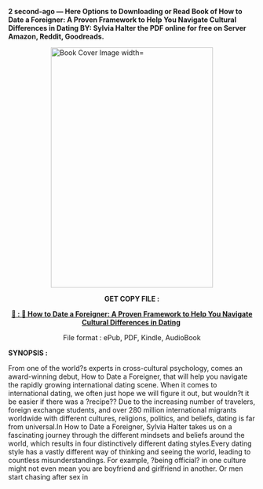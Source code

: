 <p><strong>2 second-ago &mdash; Here Options to Downloading or Read Book of How to Date a Foreigner: A Proven Framework to Help You Navigate Cultural Differences in Dating BY: Sylvia Halter the PDF online for free on Server Amazon, Reddit, Goodreads.</strong></p><p><a href="https://uk.ebookarea.xyz/?book=205217282-how-to-date-a-foreigner"><img style="display: block; margin-left: auto; margin-right: auto;" src="https://i.gr-assets.com/images/S/compressed.photo.goodreads.com/books/1718047732l/205217282.jpg" alt="Book Cover Image width=" width="330" height="488" /></a></p><p style="text-align: center;"><strong>GET COPY FILE :</strong></p><p style="text-align: center;"><strong><a href="https://uk.ebookarea.xyz/?book=205217282-how-to-date-a-foreigner" target="_blank" rel="noopener">📢 : 🔗 How to Date a Foreigner: A Proven Framework to Help You Navigate Cultural Differences in Dating</a>&nbsp;</strong></p><p style="text-align: center;">File format : ePub, PDF, Kindle, AudioBook</p><p><strong>SYNOPSIS :</strong></p><p>From one of the world?s experts in cross-cultural psychology, comes an award-winning debut, How to Date a Foreigner, that will help you navigate the rapidly growing international dating scene. When it comes to international dating, we often just hope we will figure it out, but wouldn?t it be easier if there was a ?recipe?? Due to the increasing number of travelers, foreign exchange students, and over 280 million international migrants worldwide with different cultures, religions, politics, and beliefs, dating is far from universal.In How to Date a Foreigner, Sylvia Halter takes us on a fascinating journey through the different mindsets and beliefs around the world, which results in four distinctively different dating styles.Every dating style has a vastly different way of thinking and seeing the world, leading to countless misunderstandings. For example, ?being official? in one culture might not even mean you are boyfriend and girlfriend in another. Or men start chasing after sex in </p>

